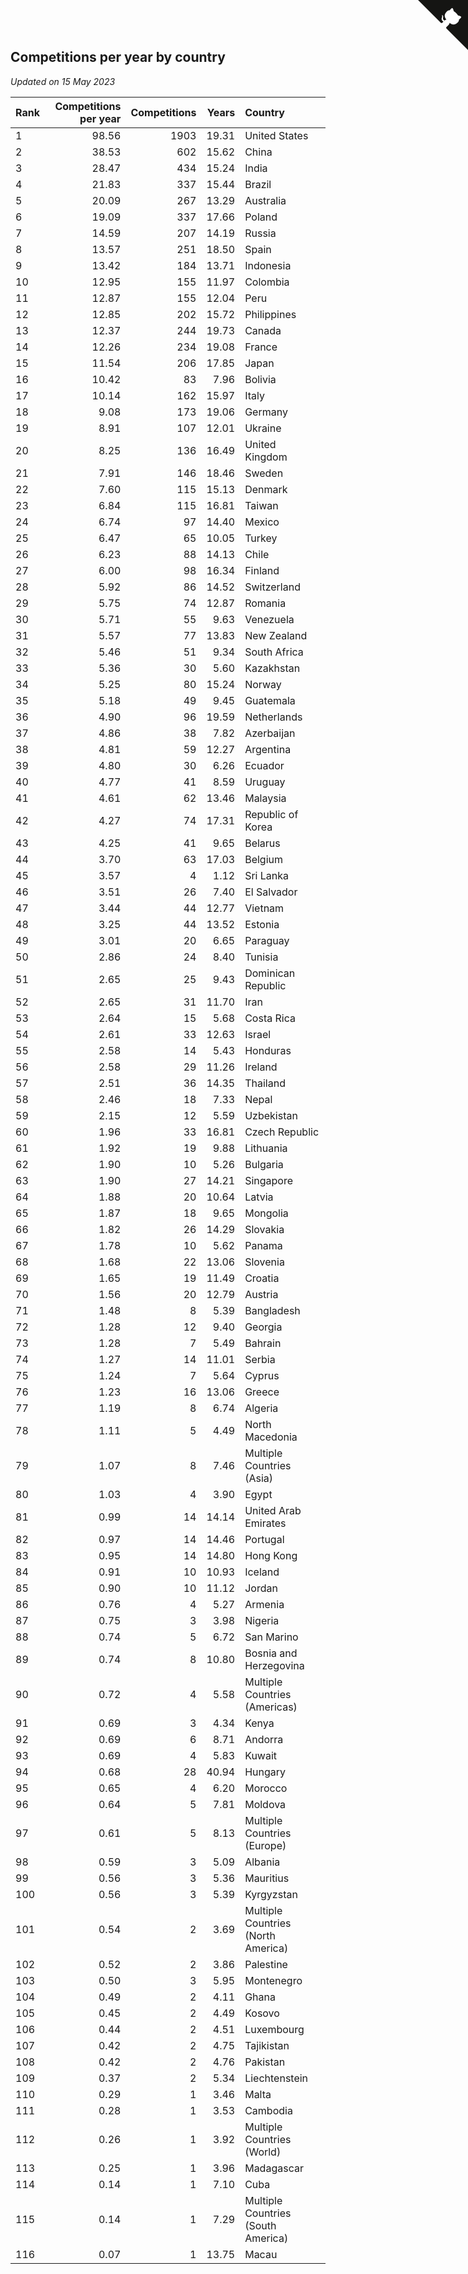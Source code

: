 ## Competitions per year by country

*Updated on 15 May 2023*

| Rank | Competitions per year | Competitions | Years | Country |
| :--- | ---: | ---: | ---: | :--- |
| 1 | 98.56 | 1903 | 19.31 | United States |
| 2 | 38.53 | 602 | 15.62 | China |
| 3 | 28.47 | 434 | 15.24 | India |
| 4 | 21.83 | 337 | 15.44 | Brazil |
| 5 | 20.09 | 267 | 13.29 | Australia |
| 6 | 19.09 | 337 | 17.66 | Poland |
| 7 | 14.59 | 207 | 14.19 | Russia |
| 8 | 13.57 | 251 | 18.50 | Spain |
| 9 | 13.42 | 184 | 13.71 | Indonesia |
| 10 | 12.95 | 155 | 11.97 | Colombia |
| 11 | 12.87 | 155 | 12.04 | Peru |
| 12 | 12.85 | 202 | 15.72 | Philippines |
| 13 | 12.37 | 244 | 19.73 | Canada |
| 14 | 12.26 | 234 | 19.08 | France |
| 15 | 11.54 | 206 | 17.85 | Japan |
| 16 | 10.42 | 83 | 7.96 | Bolivia |
| 17 | 10.14 | 162 | 15.97 | Italy |
| 18 | 9.08 | 173 | 19.06 | Germany |
| 19 | 8.91 | 107 | 12.01 | Ukraine |
| 20 | 8.25 | 136 | 16.49 | United Kingdom |
| 21 | 7.91 | 146 | 18.46 | Sweden |
| 22 | 7.60 | 115 | 15.13 | Denmark |
| 23 | 6.84 | 115 | 16.81 | Taiwan |
| 24 | 6.74 | 97 | 14.40 | Mexico |
| 25 | 6.47 | 65 | 10.05 | Turkey |
| 26 | 6.23 | 88 | 14.13 | Chile |
| 27 | 6.00 | 98 | 16.34 | Finland |
| 28 | 5.92 | 86 | 14.52 | Switzerland |
| 29 | 5.75 | 74 | 12.87 | Romania |
| 30 | 5.71 | 55 | 9.63 | Venezuela |
| 31 | 5.57 | 77 | 13.83 | New Zealand |
| 32 | 5.46 | 51 | 9.34 | South Africa |
| 33 | 5.36 | 30 | 5.60 | Kazakhstan |
| 34 | 5.25 | 80 | 15.24 | Norway |
| 35 | 5.18 | 49 | 9.45 | Guatemala |
| 36 | 4.90 | 96 | 19.59 | Netherlands |
| 37 | 4.86 | 38 | 7.82 | Azerbaijan |
| 38 | 4.81 | 59 | 12.27 | Argentina |
| 39 | 4.80 | 30 | 6.26 | Ecuador |
| 40 | 4.77 | 41 | 8.59 | Uruguay |
| 41 | 4.61 | 62 | 13.46 | Malaysia |
| 42 | 4.27 | 74 | 17.31 | Republic of Korea |
| 43 | 4.25 | 41 | 9.65 | Belarus |
| 44 | 3.70 | 63 | 17.03 | Belgium |
| 45 | 3.57 | 4 | 1.12 | Sri Lanka |
| 46 | 3.51 | 26 | 7.40 | El Salvador |
| 47 | 3.44 | 44 | 12.77 | Vietnam |
| 48 | 3.25 | 44 | 13.52 | Estonia |
| 49 | 3.01 | 20 | 6.65 | Paraguay |
| 50 | 2.86 | 24 | 8.40 | Tunisia |
| 51 | 2.65 | 25 | 9.43 | Dominican Republic |
| 52 | 2.65 | 31 | 11.70 | Iran |
| 53 | 2.64 | 15 | 5.68 | Costa Rica |
| 54 | 2.61 | 33 | 12.63 | Israel |
| 55 | 2.58 | 14 | 5.43 | Honduras |
| 56 | 2.58 | 29 | 11.26 | Ireland |
| 57 | 2.51 | 36 | 14.35 | Thailand |
| 58 | 2.46 | 18 | 7.33 | Nepal |
| 59 | 2.15 | 12 | 5.59 | Uzbekistan |
| 60 | 1.96 | 33 | 16.81 | Czech Republic |
| 61 | 1.92 | 19 | 9.88 | Lithuania |
| 62 | 1.90 | 10 | 5.26 | Bulgaria |
| 63 | 1.90 | 27 | 14.21 | Singapore |
| 64 | 1.88 | 20 | 10.64 | Latvia |
| 65 | 1.87 | 18 | 9.65 | Mongolia |
| 66 | 1.82 | 26 | 14.29 | Slovakia |
| 67 | 1.78 | 10 | 5.62 | Panama |
| 68 | 1.68 | 22 | 13.06 | Slovenia |
| 69 | 1.65 | 19 | 11.49 | Croatia |
| 70 | 1.56 | 20 | 12.79 | Austria |
| 71 | 1.48 | 8 | 5.39 | Bangladesh |
| 72 | 1.28 | 12 | 9.40 | Georgia |
| 73 | 1.28 | 7 | 5.49 | Bahrain |
| 74 | 1.27 | 14 | 11.01 | Serbia |
| 75 | 1.24 | 7 | 5.64 | Cyprus |
| 76 | 1.23 | 16 | 13.06 | Greece |
| 77 | 1.19 | 8 | 6.74 | Algeria |
| 78 | 1.11 | 5 | 4.49 | North Macedonia |
| 79 | 1.07 | 8 | 7.46 | Multiple Countries (Asia) |
| 80 | 1.03 | 4 | 3.90 | Egypt |
| 81 | 0.99 | 14 | 14.14 | United Arab Emirates |
| 82 | 0.97 | 14 | 14.46 | Portugal |
| 83 | 0.95 | 14 | 14.80 | Hong Kong |
| 84 | 0.91 | 10 | 10.93 | Iceland |
| 85 | 0.90 | 10 | 11.12 | Jordan |
| 86 | 0.76 | 4 | 5.27 | Armenia |
| 87 | 0.75 | 3 | 3.98 | Nigeria |
| 88 | 0.74 | 5 | 6.72 | San Marino |
| 89 | 0.74 | 8 | 10.80 | Bosnia and Herzegovina |
| 90 | 0.72 | 4 | 5.58 | Multiple Countries (Americas) |
| 91 | 0.69 | 3 | 4.34 | Kenya |
| 92 | 0.69 | 6 | 8.71 | Andorra |
| 93 | 0.69 | 4 | 5.83 | Kuwait |
| 94 | 0.68 | 28 | 40.94 | Hungary |
| 95 | 0.65 | 4 | 6.20 | Morocco |
| 96 | 0.64 | 5 | 7.81 | Moldova |
| 97 | 0.61 | 5 | 8.13 | Multiple Countries (Europe) |
| 98 | 0.59 | 3 | 5.09 | Albania |
| 99 | 0.56 | 3 | 5.36 | Mauritius |
| 100 | 0.56 | 3 | 5.39 | Kyrgyzstan |
| 101 | 0.54 | 2 | 3.69 | Multiple Countries (North America) |
| 102 | 0.52 | 2 | 3.86 | Palestine |
| 103 | 0.50 | 3 | 5.95 | Montenegro |
| 104 | 0.49 | 2 | 4.11 | Ghana |
| 105 | 0.45 | 2 | 4.49 | Kosovo |
| 106 | 0.44 | 2 | 4.51 | Luxembourg |
| 107 | 0.42 | 2 | 4.75 | Tajikistan |
| 108 | 0.42 | 2 | 4.76 | Pakistan |
| 109 | 0.37 | 2 | 5.34 | Liechtenstein |
| 110 | 0.29 | 1 | 3.46 | Malta |
| 111 | 0.28 | 1 | 3.53 | Cambodia |
| 112 | 0.26 | 1 | 3.92 | Multiple Countries (World) |
| 113 | 0.25 | 1 | 3.96 | Madagascar |
| 114 | 0.14 | 1 | 7.10 | Cuba |
| 115 | 0.14 | 1 | 7.29 | Multiple Countries (South America) |
| 116 | 0.07 | 1 | 13.75 | Macau |


<a href="https://github.com/JustinTimeCuber/wca_statistics" class="github-corner" aria-label="View source on Github"><svg width="80" height="80" viewBox="0 0 250 250" style="fill:#151513; color:#fff; position: absolute; top: 0; border: 0; right: 0;" aria-hidden="true"><path d="M0,0 L115,115 L130,115 L142,142 L250,250 L250,0 Z"></path><path d="M128.3,109.0 C113.8,99.7 119.0,89.6 119.0,89.6 C122.0,82.7 120.5,78.6 120.5,78.6 C119.2,72.0 123.4,76.3 123.4,76.3 C127.3,80.9 125.5,87.3 125.5,87.3 C122.9,97.6 130.6,101.9 134.4,103.2" fill="currentColor" style="transform-origin: 130px 106px;" class="octo-arm"></path><path d="M115.0,115.0 C114.9,115.1 118.7,116.5 119.8,115.4 L133.7,101.6 C136.9,99.2 139.9,98.4 142.2,98.6 C133.8,88.0 127.5,74.4 143.8,58.0 C148.5,53.4 154.0,51.2 159.7,51.0 C160.3,49.4 163.2,43.6 171.4,40.1 C171.4,40.1 176.1,42.5 178.8,56.2 C183.1,58.6 187.2,61.8 190.9,65.4 C194.5,69.0 197.7,73.2 200.1,77.6 C213.8,80.2 216.3,84.9 216.3,84.9 C212.7,93.1 206.9,96.0 205.4,96.6 C205.1,102.4 203.0,107.8 198.3,112.5 C181.9,128.9 168.3,122.5 157.7,114.1 C157.9,116.9 156.7,120.9 152.7,124.9 L141.0,136.5 C139.8,137.7 141.6,141.9 141.8,141.8 Z" fill="currentColor" class="octo-body"></path></svg></a><style>.github-corner:hover .octo-arm{animation:octocat-wave 560ms ease-in-out}@keyframes octocat-wave{0%,100%{transform:rotate(0)}20%,60%{transform:rotate(-25deg)}40%,80%{transform:rotate(10deg)}}@media (max-width:500px){.github-corner:hover .octo-arm{animation:none}.github-corner .octo-arm{animation:octocat-wave 560ms ease-in-out}}</style>
